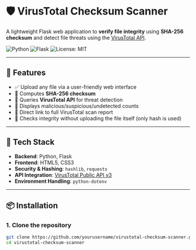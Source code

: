 # 🛡️ VirusTotal Checksum Scanner

A lightweight Flask web application to **verify file integrity** using **SHA-256 checksum** and detect file threats using the [VirusTotal API](https://www.virustotal.com).

![Python](https://img.shields.io/badge/Python-3.8+-blue?logo=python)
![Flask](https://img.shields.io/badge/Flask-Web_App-green?logo=flask)
![License: MIT](https://img.shields.io/badge/License-MIT-yellow.svg)

---

## 🚀 Features

- ✅ Upload any file via a user-friendly web interface
- 🔐 Computes **SHA-256 checksum**
- 🦠 Queries **VirusTotal API** for threat detection
- 🔎 Displays malicious/suspicious/undetected counts
- 🔗 Direct link to full VirusTotal scan report
- 🧪 Checks integrity without uploading the file itself (only hash is used)

---

## 🧰 Tech Stack

- **Backend**: Python, Flask
- **Frontend**: HTML5, CSS3
- **Security & Hashing**: `hashlib`, `requests`
- **API Integration**: [VirusTotal Public API v3](https://developers.virustotal.com/)
- **Environment Handling**: `python-dotenv`

---

## 📦 Installation

### 1. Clone the repository

```bash
git clone https://github.com/yourusername/virustotal-checksum-scanner.git
cd virustotal-checksum-scanner
```
